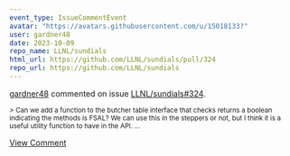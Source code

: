 ```yaml
---
event_type: IssueCommentEvent
avatar: "https://avatars.githubusercontent.com/u/15018133?"
user: gardner48
date: 2023-10-09
repo_name: LLNL/sundials
html_url: https://github.com/LLNL/sundials/pull/324
repo_url: https://github.com/LLNL/sundials
---
```


<a href='https://github.com/gardner48' target='_blank'>gardner48</a> commented on issue <a href='https://github.com/LLNL/sundials/pull/324' target='_blank'>LLNL/sundials#324</a>.

<small>> Can we add a function to the butcher table interface that checks returns a boolean indicating the methods is FSAL? We can use this in the steppers or not, but I think it is a useful utility function to have in the API....</small>

<a href='https://github.com/LLNL/sundials/pull/324' target='_blank'>View Comment</a>
